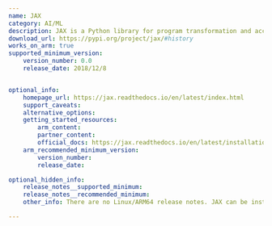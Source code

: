 ```yaml
---
name: JAX
category: AI/ML
description: JAX is a Python library for program transformation and accelerator-oriented array computation. It is designed for large-scale machine learning and high-performance numerical computing.
download_url: https://pypi.org/project/jax/#history
works_on_arm: true
supported_minimum_version:
    version_number: 0.0
    release_date: 2018/12/8


optional_info:
    homepage_url: https://jax.readthedocs.io/en/latest/index.html
    support_caveats:
    alternative_options:
    getting_started_resources:
        arm_content: 
        partner_content:
        official_docs: https://jax.readthedocs.io/en/latest/installation.html
    arm_recommended_minimum_version:
        version_number:
        release_date:

optional_hidden_info:
    release_notes__supported_minimum:
    release_notes__recommended_minimum:
    other_info: There are no Linux/ARM64 release notes. JAX can be installed via pip on the Neoverse N1, from the first release itself.

---
```

